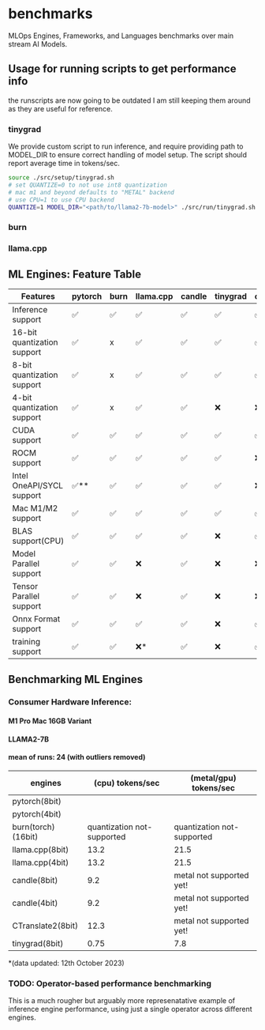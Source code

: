 # benchmarks
MLOps Engines, Frameworks, and Languages benchmarks over main stream AI Models.

## Usage for running scripts to get performance info

the runscripts are now going to be outdated I am still keeping them around as they are useful for reference.

### tinygrad

We provide custom script to run inference, and require providing path to MODEL_DIR to ensure correct handling of model setup.
The script should report average time in tokens/sec.

```sh
source ./src/setup/tinygrad.sh
# set QUANTIZE=0 to not use int8 quantization
# mac m1 and beyond defaults to "METAL" backend
# use CPU=1 to use CPU backend
QUANTIZE=1 MODEL_DIR="<path/to/llama2-7b-model>" ./src/run/tinygrad.sh "prompt"
```

### burn

### llama.cpp

## ML Engines: Feature Table

| Features                    | pytorch | burn | llama.cpp | candle | tinygrad | onnxruntime | CTranslate2 |
| --------------------------- | ------- | ---- | --------- | ------ | -------- | ----------- | ----------- |
| Inference support           | ✅      | ✅   | ✅        | ✅     | ✅       | ✅          | ✅          |
| 16-bit quantization support | ✅      | x   | ✅        | ✅     | ✅       | ✅          | ✅          |
| 8-bit quantization support  | ✅      | x   | ✅        | ✅     | ✅       | ✅          | ✅          |
| 4-bit quantization support  | ✅      | x   | ✅        | ✅     | ❌       | ❌          | ❌          |
| CUDA support                | ✅      | ✅   | ✅        | ✅     | ✅       | ✅          | ✅          |
| ROCM support                | ✅      | ✅   | ✅        | ✅     | ✅       | ❌          | ❌          |
| Intel OneAPI/SYCL support   | ✅**    | ✅   | ✅        | ✅     | ✅       | ❌          | ❌          |
| Mac M1/M2 support           | ✅      | ✅   | ✅        | ✅     | ✅       | ✅          | ✅          |
| BLAS support(CPU)           | ✅      | ✅   | ✅        | ✅     | ❌       | ✅          | ✅          |
| Model Parallel support      | ✅      | ✅   | ❌        | ✅     | ❌       | ❌          | ✅          |
| Tensor Parallel support     | ✅      | ✅   | ❌        | ✅     | ❌       | ❌          | ✅          |
| Onnx Format support         | ✅      | ✅   | ✅        | ✅     | ❌       | ✅          | ✅          |
| training support            | ✅      | ✅   | ❌*       | ✅     | ❌       | ✅          | ✅          |

## Benchmarking ML Engines

### Consumer Hardware Inference:
#### M1 Pro Mac 16GB Variant
#### LLAMA2-7B
#### mean of runs: 24 (with outliers removed)

| engines             | (cpu) tokens/sec                | (metal/gpu) tokens/sec     |
| -------             | ----------------                | ----------------------     |
| pytorch(8bit)       |                                 |                            |
| pytorch(4bit)       |                                 |                            |
| burn(torch)(16bit)  | quantization not-supported      | quantization not-supported |
| llama.cpp(8bit)     | 13.2                            | 21.5                       |
| llama.cpp(4bit)     | 13.2                            | 21.5                       |
| candle(8bit)        | 9.2                             | metal not supported yet!   |
| candle(4bit)        | 9.2                             | metal not supported yet!   |
| CTranslate2(8bit)   | 12.3                            | metal not supported yet!   |
| tinygrad(8bit)      | 0.75                            | 7.8                        |

*(data updated: 12th October 2023)

<!-- TODO(swarnim)
### A100 Inference:
#### LLAMA-B

| engines                    | performance |
| -------------------------- | ----------- |
| pytorch                    |             |
| fastertransformer          |             |
| pytorch(tensor-rt)         |             |
| pytorch(LLM.int8 CUDA only)|             |
| burn(wgpu)                 |             |
| burn(torch)                |             |
| ggml(cuda)                 |             |
| candle                     |             |
| tinygrad                   |             |
| CTranslate2                |             |

*(data updated: )
-->

### TODO: Operator-based performance benchmarking

This is a much rougher but arguably more represenatative example of inference engine performance,
using just a single operator across different engines.

